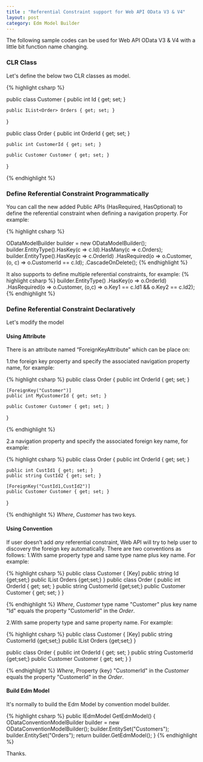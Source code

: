 ```yaml
---
title : "Referential Constraint support for Web API OData V3 & V4"
layout: post
category: Edm Model Builder
---
```


The following sample codes can be used for Web API OData V3 & V4 with a little bit function name changing.

### CLR Class
Let's define the below two CLR classes as model.

{% highlight csharp %}

public class Customer
{
    public int Id { get; set; }
       
    public IList<Order> Orders { get; set; }
}

public class Order
{
    public int OrderId { get; set; }
 
    public int CustomerId { get; set; }         

    public Customer Customer { get; set; }
}

{% endhighlight %}

### Define Referential Constraint Programmatically
You can call the new added Public APIs (HasRequired, HasOptional) to define the referential constraint when defining a navigation property. For example:

{% highlight csharp %}

ODataModelBuilder builder = new ODataModelBuilder();
builder.EntityType<Customer>().HasKey(c => c.Id).HasMany(c => c.Orders);
builder.EntityType<Order>().HasKey(c => c.OrderId)
    .HasRequired(o => o.Customer, (o, c) => o.CustomerId == c.Id);
    .CascadeOnDelete();
{% endhighlight %}

It also supports to define multiple referential constraints, for example:
{% highlight csharp %}
builder.EntityType<Order>()
    .HasKey(o => o.OrderId)
    .HasRequired(o => o.Customer, (o,c) => o.Key1 == c.Id1 && o.Key2 == c.Id2);
{% endhighlight %}

### Define Referential Constraint Declaratively
Let's modify the model

#### Using Attribute

There is an attribute named “ForeignKeyAttribute” which can be place on:

1.the foreign key property and specify the associated navigation property name, for example: 

{% highlight csharp %}
public class Order
{
    public int OrderId { get; set; }

    [ForeignKey("Customer")]
    public int MyCustomerId { get; set; }

    public Customer Customer { get; set; }
}

{% endhighlight %}

2.a navigation property and specify the associated foreign key name, for example:

{% highlight csharp %}
public class Order
{
    public int OrderId { get; set; }

    public int CustId1 { get; set; }
    public string CustId2 { get; set; }

    [ForeignKey("CustId1,CustId2")]
    public Customer Customer { get; set; }
}

{% endhighlight %}
*Where*, *Customer* has two keys.

#### Using Convention

If user doesn’t add *any* referential constraint, Web API will try to help user to discovery the foreign key automatically. There are two conventions as follows:
1.With same property type and same type name plus key name. For example:
   
{% highlight csharp %}
public class Customer
{ 
   [Key]
   public string Id {get;set;}
   public IList<Order> Orders {get;set;}
}
public class Order
{
    public int OrderId { get; set; }
    public string CustomerId {get;set;}
    public Customer Customer { get; set; }
}

{% endhighlight %}
*Where*, *Customer* type name "Customer" plus key name "Id" equals the property "CustomerId" in the *Order*.

2.With same property type and same property name. For example:
   
{% highlight csharp %}
public class Customer
{ 
   [Key]
   public string CustomerId {get;set;}
   public IList<Order> Orders {get;set;}
}

public class Order
{
    public int OrderId { get; set; }
    public string CustomerId {get;set;}
    public Customer Customer { get; set; }
}

{% endhighlight %}
*Where*, Property (key) "CustomerId" in the *Customer* equals the property "CustomerId" in the *Order*.

#### Build Edm Model
It's normally to build the Edm Model by convention model builder.

{% highlight csharp %}
public IEdmModel GetEdmModel()
{            
    ODataConventionModelBuilder builder = new ODataConventionModelBuilder();
    builder.EntitySet<Customer>("Customers");
    builder.EntitySet<Order>("Orders");
    return builder.GetEdmModel();
}
{% endhighlight %}

Thanks.
